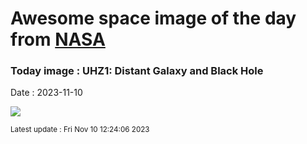 
# Awesome space image of the day from [NASA](https://api.nasa.gov/)

### Today image : UHZ1: Distant Galaxy and Black Hole
Date : 2023-11-10

![](https://apod.nasa.gov/apod/image/2311/uhz1_1024.jpg)

<small>Latest update : Fri Nov 10 12:24:06 2023</small>
        